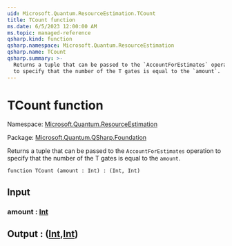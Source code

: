 ```yaml
---
uid: Microsoft.Quantum.ResourceEstimation.TCount
title: TCount function
ms.date: 6/5/2023 12:00:00 AM
ms.topic: managed-reference
qsharp.kind: function
qsharp.namespace: Microsoft.Quantum.ResourceEstimation
qsharp.name: TCount
qsharp.summary: >-
  Returns a tuple that can be passed to the `AccountForEstimates` operation
  to specify that the number of the T gates is equal to the `amount`.
---
```


# TCount function

Namespace: [Microsoft.Quantum.ResourceEstimation](xref:Microsoft.Quantum.ResourceEstimation)

Package: [Microsoft.Quantum.QSharp.Foundation](https://nuget.org/packages/Microsoft.Quantum.QSharp.Foundation)


Returns a tuple that can be passed to the `AccountForEstimates` operationto specify that the number of the T gates is equal to the `amount`.

```qsharp
function TCount (amount : Int) : (Int, Int)
```


## Input

### amount : [Int](xref:microsoft.quantum.qsharp.valueliterals#int-literals)





## Output : ([Int](xref:microsoft.quantum.qsharp.valueliterals#int-literals),[Int](xref:microsoft.quantum.qsharp.valueliterals#int-literals))

